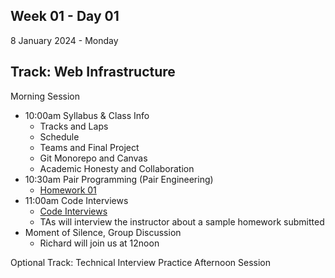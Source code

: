 ## Week 01 - Day 01
8 January 2024 - Monday

## Track: Web Infrastructure
Morning Session

* 10:00am Syllabus & Class Info
	* Tracks and Laps
	* Schedule
	* Teams and Final Project
	* Git Monorepo and Canvas
	* Academic Honesty and Collaboration
* 10:30am Pair Programming (Pair Engineering)
	* [Homework 01](Infra-Homework-01.md)
* 11:00am Code Interviews
	* [Code Interviews](CodeInterviews.md)
	* TAs will interview the instructor about a sample homework submitted
* Moment of Silence, Group Discussion
	* Richard will join us at 12noon

Optional Track: Technical Interview Practice
Afternoon Session